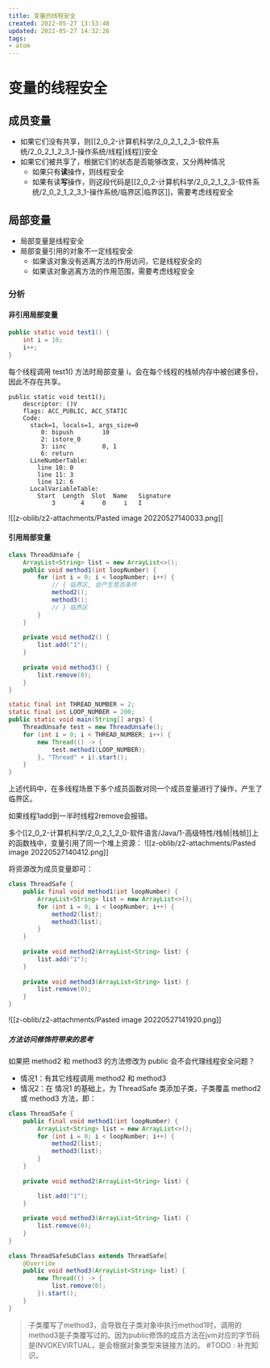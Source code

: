 ```yaml
---
title: 变量的线程安全
created: 2022-05-27 13:53:48
updated: 2022-05-27 14:32:26
tags: 
- atom
---
```

# 变量的线程安全

## 成员变量

- 如果它们没有共享，则[[2_0_2-计算机科学/2_0_2_1_2_3-软件系统/2_0_2_1_2_3_1-操作系统/线程|线程]]安全
- 如果它们被共享了，根据它们的状态是否能够改变，又分两种情况
	- 如果只有**读**操作，则线程安全
	- 如果有读**写**操作，则这段代码是[[2_0_2-计算机科学/2_0_2_1_2_3-软件系统/2_0_2_1_2_3_1-操作系统/临界区|临界区]]，需要考虑线程安全

## 局部变量

- 局部变量是线程安全
- 局部变量引用的对象不一定线程安全
	- 如果该对象没有逃离方法的作用访问，它是线程安全的
	- 如果该对象逃离方法的作用范围，需要考虑线程安全

### 分析

#### 非引用局部变量

```java
public static void test1() {
    int i = 10;
    i++;
}
```

每个线程调用 test1() 方法时局部变量 i，会在每个线程的栈帧内存中被创建多份，因此不存在共享。

```
public static void test1();
    descriptor: ()V
    flags: ACC_PUBLIC, ACC_STATIC
    Code:
      stack=1, locals=1, args_size=0
         0: bipush        10
         2: istore_0
         3: iinc          0, 1
         6: return
      LineNumberTable:
        line 10: 0
        line 11: 3
        line 12: 6
      LocalVariableTable:
        Start  Length  Slot  Name   Signature
            3       4     0     i   I
```

![[z-oblib/z2-attachments/Pasted image 20220527140033.png]]

#### 引用局部变量

```java
class ThreadUnsafe {
    ArrayList<String> list = new ArrayList<>();
    public void method1(int loopNumber) {
        for (int i = 0; i < loopNumber; i++) {
            // { 临界区, 会产生竞态条件
            method2();
            method3();
            // } 临界区
        }
    }
 
    private void method2() {
        list.add("1");
    }
 
    private void method3() {
        list.remove(0);
    }
}

static final int THREAD_NUMBER = 2;
static final int LOOP_NUMBER = 200;
public static void main(String[] args) {
    ThreadUnsafe test = new ThreadUnsafe();
    for (int i = 0; i < THREAD_NUMBER; i++) {
        new Thread(() -> {
            test.method1(LOOP_NUMBER);
        }, "Thread" + i).start();
    }
}
```

上述代码中，在多线程场景下多个成员函数对同一个成员变量进行了操作，产生了临界区。

如果线程1add到一半时线程2remove会报错。

多个[[2_0_2-计算机科学/2_0_2_1_2_0-软件语言/Java/1-高级特性/栈帧|栈帧]]上的函数栈中，变量引用了同一个堆上资源：
![[z-oblib/z2-attachments/Pasted image 20220527140412.png]]

将资源改为成员变量即可：

```java
class ThreadSafe {
    public final void method1(int loopNumber) {
        ArrayList<String> list = new ArrayList<>();
        for (int i = 0; i < loopNumber; i++) {
            method2(list);
            method3(list);
        }
    }
 
    private void method2(ArrayList<String> list) {
        list.add("1");
    }
 
    private void method3(ArrayList<String> list) {
        list.remove(0);
    }
}
```

![[z-oblib/z2-attachments/Pasted image 20220527141920.png]]

##### 方法访问修饰符带来的思考

如果把 method2 和 method3 的方法修改为 public 会不会代理线程安全问题？
- 情况1：有其它线程调用 method2 和 method3
- 情况2：在 情况1 的基础上，为 ThreadSafe 类添加子类，子类覆盖 method2 或 method3 方法，即：

```java
class ThreadSafe {
    public final void method1(int loopNumber) {
        ArrayList<String> list = new ArrayList<>();
        for (int i = 0; i < loopNumber; i++) {
            method2(list);
            method3(list);
        }
    }
 
    private void method2(ArrayList<String> list) {

        list.add("1");
    }
 
    private void method3(ArrayList<String> list) {
        list.remove(0);
    }
}
 
class ThreadSafeSubClass extends ThreadSafe{
    @Override
    public void method3(ArrayList<String> list) {
        new Thread(() -> {
            list.remove(0);
        }).start();
    }
}
```

> 子类覆写了method3，会导致在子类对象中执行method1时，调用的method3是子类覆写过的。因为public修饰的成员方法在jvm对应的字节码是INVOKEVIRTUAL，是会根据对象类型来链接方法的。 #TODO : 补充知识。